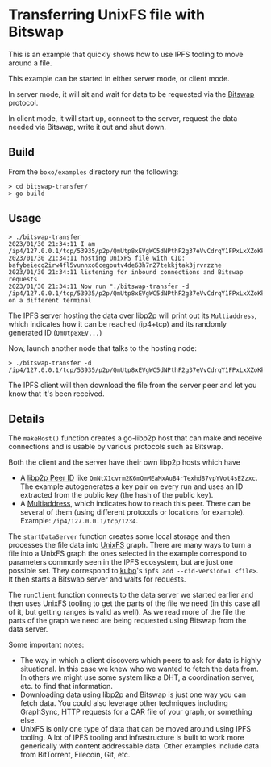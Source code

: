 # Transferring UnixFS file with Bitswap

This is an example that quickly shows how to use IPFS tooling to move around a file.

This example can be started in either server mode, or client mode.

In server mode, it will sit and wait for data to be requested via the [Bitswap](https://docs.ipfs.tech/concepts/bitswap/#bitswap) protocol.

In client mode, it will start up, connect to the server, request the data needed via Bitswap, write it out and shut down.

## Build

From the `boxo/examples` directory run the following:

```
> cd bitswap-transfer/
> go build
```

## Usage

```
> ./bitswap-transfer
2023/01/30 21:34:11 I am /ip4/127.0.0.1/tcp/53935/p2p/QmUtp8xEVgWC5dNPthF2g37eVvCdrqY1FPxLxXZoKkPbdp
2023/01/30 21:34:11 hosting UnixFS file with CID: bafybeiecq2irw4fl5vunnxo6cegoutv4de63h7n27tekkjtak3jrvrzzhe
2023/01/30 21:34:11 listening for inbound connections and Bitswap requests
2023/01/30 21:34:11 Now run "./bitswap-transfer -d /ip4/127.0.0.1/tcp/53935/p2p/QmUtp8xEVgWC5dNPthF2g37eVvCdrqY1FPxLxXZoKkPbdp" on a different terminal
```

The IPFS server hosting the data over libp2p will print out its `Multiaddress`, which indicates how it can be reached (ip4+tcp) and its randomly generated ID (`QmUtp8xEV...`)

Now, launch another node that talks to the hosting node:

```
> ./bitswap-transfer -d /ip4/127.0.0.1/tcp/53935/p2p/QmUtp8xEVgWC5dNPthF2g37eVvCdrqY1FPxLxXZoKkPbdp
```

The IPFS client will then download the file from the server peer and let you know that it's been received.

## Details

The `makeHost()` function creates a go-libp2p host that can make and receive connections and is usable by various protocols such as Bitswap.

Both the client and the server have their own libp2p hosts which have 
- A [libp2p Peer ID](https://godoc.org/github.com/libp2p/go-libp2p-peer#ID) like `QmNtX1cvrm2K6mQmMEaMxAuB4rTexhd87vpYVot4sEZzxc`. The example autogenerates a key pair on every run and uses an ID extracted from the public key (the hash of the public key).
- A [Multiaddress](https://godoc.org/github.com/multiformats/go-multiaddr), which indicates how to reach this peer. There can be several of them (using different protocols or locations for example). Example: `/ip4/127.0.0.1/tcp/1234`.

The `startDataServer` function creates some local storage and then processes the file data into [UnixFS](https://docs.ipfs.tech/concepts/file-systems/#unix-file-system-unixfs) graph.
There are many ways to turn a file into a UnixFS graph the ones selected in the example correspond to parameters commonly seen in the IPFS ecosystem, but are just one possible set. They correspond to [kubo](https://github.com/ipfs/kubo)'s `ipfs add --cid-version=1 <file>`.
It then starts a Bitswap server and waits for requests.

The `runClient` function connects to the data server we started earlier and then uses UnixFS tooling to get the parts of the file we need (in this case all of it, but getting ranges is valid as well).
As we read more of the file the parts of the graph we need are being requested using Bitswap from the data server.

Some important notes:
- The way in which a client discovers which peers to ask for data is highly situational. In this case we knew who we wanted to fetch the data from. In others we might use some system like a DHT, a coordination server, etc. to find that information.
- Downloading data using libp2p and Bitswap is just one way you can fetch data. You could also leverage other techniques including GraphSync, HTTP requests for a CAR file of your graph, or something else.
- UnixFS is only one type of data that can be moved around using IPFS tooling. A lot of IPFS tooling and infrastructure is built to work more generically with content addressable data. Other examples include data from BitTorrent, Filecoin, Git, etc.
